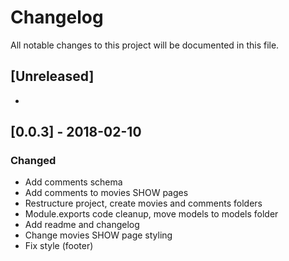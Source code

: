 # Changelog
All notable changes to this project will be documented in this file.

## [Unreleased]
- 
## [0.0.3] - 2018-02-10
### Changed
- Add comments schema
- Add comments to movies SHOW pages
- Restructure project, create movies and comments folders
- Module.exports code cleanup, move models to models folder
- Add readme and changelog
- Change movies SHOW page styling
- Fix style (footer)